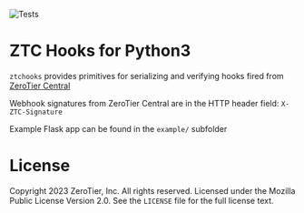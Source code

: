 ![Tests](https://github.com/zerotier/ztchooks-py/actions/workflows/python.yaml/badge.svg)


# ZTC Hooks for Python3

`ztchooks` provides primitives for serializing and verifying hooks fired from [ZeroTier Central](https://my.zerotier.com)

Webhook signatures from ZeroTier Central are in the HTTP header field: `X-ZTC-Signature`

Example Flask app can be found in the `example/` subfolder

# License

Copyright 2023 ZeroTier, Inc. All rights reserved.  Licensed under the Mozilla Public License Version 2.0.  See the `LICENSE` file for the full license text.
